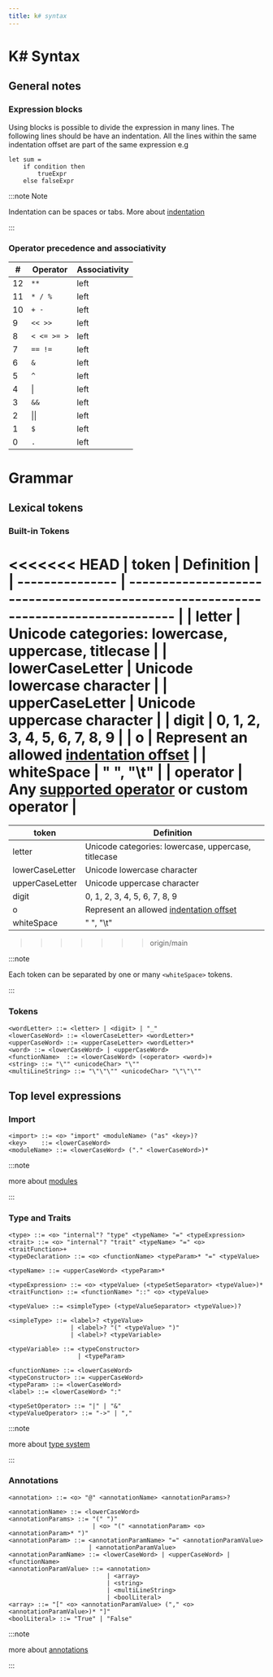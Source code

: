 ```yaml
---
title: k# syntax
---
```


# K# Syntax

## General notes 

### Expression blocks

Using blocks is possible to divide the expression in many lines. The following lines should be have an indentation. All the lines within the same indentation offset are part of the same expression e.g

```f#
let sum = 
    if condition then 
        trueExpr
    else falseExpr
```

:::note Note 

Indentation can be spaces or tabs. More about [indentation](#indentation)

:::

### Operator precedence and associativity

| #   | Operator     | Associativity |
| --- | ------------ | ------------- |
| 12  | `**`         | left          |
| 11  | `* / %`      | left          |
| 10  | `+ -`        | left          |
| 9   | `<< >>`      | left          |
| 8   | `< <= >= >`  | left          |
| 7   | `== !=`      | left          |
| 6   | `&`          | left          |
| 5   | `^`          | left          |
| 4   | &#124;       | left          |
| 3   | `&&`         | left          |
| 2   | &#124;&#124; | left          |
| 1   | `$`          | left          |
| 0   | `.`          | left          |

# Grammar

## Lexical tokens

### Built-in Tokens

<<<<<<< HEAD
| token           | Definition                                                                          |
| --------------- | ----------------------------------------------------------------------------------- |
| letter          | Unicode categories: lowercase, uppercase, titlecase                                 |
| lowerCaseLetter | Unicode lowercase character                                                         |
| upperCaseLetter | Unicode uppercase character                                                         |
| digit           | 0, 1, 2, 3, 4, 5, 6, 7, 8, 9                                                        |
| o               | Represent an allowed [indentation offset](/rfc/indentation)                         |
| whiteSpace      | " ", "\t"                                                                           |
| operator        | Any [supported operator](#operator-precedence-and-associativity) or custom operator |
=======
| token           | Definition                                                  |
| --------------- | ----------------------------------------------------------- |
| letter          | Unicode categories: lowercase, uppercase, titlecase         |
| lowerCaseLetter | Unicode lowercase character                                 |
| upperCaseLetter | Unicode uppercase character                                 |
| digit           | 0, 1, 2, 3, 4, 5, 6, 7, 8, 9                                |
| o               | Represent an allowed [indentation offset](/rfc/indentation) |
| whiteSpace      | " ", "\t"                                                   |
>>>>>>> origin/main

:::note 

Each token can be separated by one or many `<whiteSpace>` tokens. 

:::

### Tokens

```bnf
<wordLetter> ::= <letter> | <digit> | "_"
<lowerCaseWord> ::= <lowerCaseLetter> <wordLetter>*
<upperCaseWord> ::= <upperCaseLetter> <wordLetter>*
<word> ::= <lowerCaseWord> | <upperCaseWord>
<functionName>  ::= <lowerCaseWord> (<operator> <word>)+
<string> ::= "\"" <unicodeChar> "\""
<multiLineString> ::= "\"\"\"" <unicodeChar> "\"\"\""
```

## Top level expressions

### Import

```bnf
<import> ::= <o> "import" <moduleName> ("as" <key>)?
<key>    ::= <lowerCaseWord>
<moduleName> ::= <lowerCaseWord> ("." <lowerCaseWord>)*
```

:::note

more about [modules](0005-modules.md)

:::

### Type and Traits

```bnf
<type> ::= <o> "internal"? "type" <typeName> "=" <typeExpression>
<trait> ::= <o> "internal"? "trait" <typeName> "=" <o> <traitFunction>+
<typeDeclaration> ::= <o> <functionName> <typeParam>* "=" <typeValue>
 
<typeName> ::= <upperCaseWord> <typeParam>*

<typeExpression> ::= <o> <typeValue> (<typeSetSeparator> <typeValue>)*
<traitFunction> ::= <functionName> "::" <o> <typeValue>

<typeValue> ::= <simpleType> (<typeValueSeparator> <typeValue>)?

<simpleType> ::= <label>? <typeValue>
                 | <label>? "(" <typeValue> ")"
                 | <label>? <typeVariable>

<typeVariable> ::= <typeConstructor>
                   | <typeParam>

<functionName> ::= <lowerCaseWord>
<typeConstructor> ::= <upperCaseWord> 
<typeParam> ::= <lowerCaseWord>
<label> ::= <lowerCaseWord> ":"

<typeSetOperator> ::= "|" | "&"
<typeValueOperator> ::= "->" | ","
```

:::note

more about [type system](0001-typesystem.md)

:::


### Annotations

```bnf
<annotation> ::= <o> "@" <annotationName> <annotationParams>?

<annotationName> ::= <lowerCaseWord>
<annotationParams> ::= "(" ")" 
                       | <o> "(" <annotationParam> <o> <annotationParam>* ")"
<annotationParam> ::= <annotationParamName> "=" <annotationParamValue>
                      | <annotationParamValue>
<annotationParamName> ::= <lowerCaseWord> | <upperCaseWord> | <functionName>
<annotationParamValue> ::= <annotation>
                           | <array> 
                           | <string> 
                           | <multiLineString> 
                           | <boolLiteral>
<array> ::= "[" <o> <annotationParamValue> ("," <o> <annotationParamValue>)* "]"
<boolLiteral> ::= "True" | "False"
```

:::note

more about [annotations](0004-annotations.md)

:::
